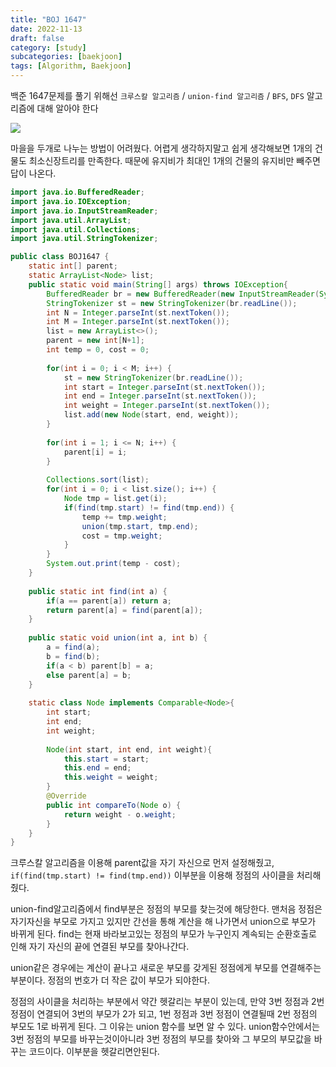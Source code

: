 ```yaml
---
title: "BOJ 1647"
date: 2022-11-13
draft: false
category: [study]
subcategories: [baekjoon]
tags: [Algorithm, Baekjoon]
---
```


백준 1647문제를 풀기 위해선 `크루스칼 알고리즘` / `union-find 알고리즘` / `BFS`, `DFS` 알고리즘에 대해 알아야 한다
<!--more-->


![](/images/study/baekjoon/1647/11.PNG)

마을을 두개로 나누는 방법이 어려웠다. 어렵게 생각하지말고 쉽게 생각해보면 1개의 건물도 최소신장트리를 만족한다. 때문에 유지비가 최대인 1개의 건물의 유지비만 빼주면 답이 나온다.

```java
import java.io.BufferedReader;
import java.io.IOException;
import java.io.InputStreamReader;
import java.util.ArrayList;
import java.util.Collections;
import java.util.StringTokenizer;

public class BOJ1647 {
	static int[] parent;
	static ArrayList<Node> list;
	public static void main(String[] args) throws IOException{
		BufferedReader br = new BufferedReader(new InputStreamReader(System.in));
		StringTokenizer st = new StringTokenizer(br.readLine());
		int N = Integer.parseInt(st.nextToken());
		int M = Integer.parseInt(st.nextToken());
		list = new ArrayList<>();
		parent = new int[N+1];
		int temp = 0, cost = 0;
		
		for(int i = 0; i < M; i++) {
			st = new StringTokenizer(br.readLine());
			int start = Integer.parseInt(st.nextToken());
			int end = Integer.parseInt(st.nextToken());
			int weight = Integer.parseInt(st.nextToken());
			list.add(new Node(start, end, weight));
		}
		
		for(int i = 1; i <= N; i++) {
			parent[i] = i;
		}
		
		Collections.sort(list);
		for(int i = 0; i < list.size(); i++) {
			Node tmp = list.get(i);
			if(find(tmp.start) != find(tmp.end)) {
				temp += tmp.weight;
				union(tmp.start, tmp.end);
				cost = tmp.weight;
			}
		}
		System.out.print(temp - cost);
	}
	
	public static int find(int a) {
		if(a == parent[a]) return a;
		return parent[a] = find(parent[a]);
	}
	
	public static void union(int a, int b) {
		a = find(a);
		b = find(b);
		if(a < b) parent[b] = a;
		else parent[a] = b;
	}
	
	static class Node implements Comparable<Node>{
		int start;
		int end;
		int weight;
		
		Node(int start, int end, int weight){
			this.start = start;
			this.end = end;
			this.weight = weight;
		}
		@Override
		public int compareTo(Node o) {
			return weight - o.weight;
		}
	}
}
```

크루스칼 알고리즘을 이용해 parent값을 자기 자신으로 먼저 설정해줬고, `if(find(tmp.start) != find(tmp.end))` 이부분을 이용해 정점의 사이클을 처리해줬다.

union-find알고리즘에서 find부분은 정점의 부모를 찾는것에 해당한다. 맨처음 정점은 자기자신을 부모로 가지고 있지만 간선을 통해 계산을 해 나가면서 union으로 부모가 바뀌게 된다. find는 현재 바라보고있는 정점의 부모가 누구인지 계속되는 순환호출로 인해 자기 자신의 끝에 연결된 부모를 찾아나간다.

union같은 경우에는 계산이 끝나고 새로운 부모를 갖게된 정점에게 부모를 연결해주는 부분이다. 정점의 번호가 더 작은 값이 부모가 되야한다.

정점의 사이클을 처리하는 부분에서 약간 헷갈리는 부분이 있는데, 만약 3번 정점과 2번정점이 연결되어 3번의 부모가 2가 되고, 1번 정점과 3번 정점이 연결될때 2번 정점의 부모도 1로 바뀌게 된다. 그 이유는 union 함수를 보면 알 수 있다. union함수안에서는 3번 정점의 부모를 바꾸는것이아니라 3번 정점의 부모를 찾아와 그 부모의 부모값을 바꾸는 코드이다. 이부분을 헷갈리면안된다.